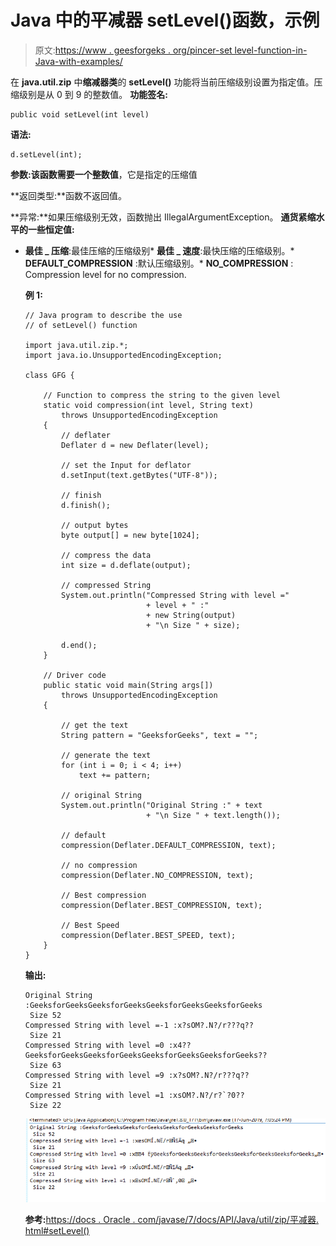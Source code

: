 # Java 中的平减器 setLevel()函数，示例

> 原文:[https://www . geesforgeks . org/pincer-set level-function-in-Java-with-examples/](https://www.geeksforgeeks.org/deflater-setlevel-function-in-java-with-examples/)

在 **java.util.zip** 中**缩减器类**的 **setLevel()** 功能将当前压缩级别设置为指定值。压缩级别是从 0 到 9 的整数值。
**功能签名:**

```
public void setLevel(int level)

```

**语法:**

```
d.setLevel(int);

```

**参数:**该函数需要一个**整数值**，它是指定的压缩值

**返回类型:**函数不返回值。

**异常:**如果压缩级别无效，函数抛出 IllegalArgumentException。
 **通货紧缩水平的一些恒定值:**

*   **最佳 _ 压缩**:最佳压缩的压缩级别*   **最佳 _ 速度**:最快压缩的压缩级别。*   **DEFAULT_COMPRESSION** :默认压缩级别。*   **NO_COMPRESSION** : Compression level for no compression.

    **例 1:**

    ```
    // Java program to describe the use
    // of setLevel() function

    import java.util.zip.*;
    import java.io.UnsupportedEncodingException;

    class GFG {

        // Function to compress the string to the given level
        static void compression(int level, String text)
            throws UnsupportedEncodingException
        {
            // deflater
            Deflater d = new Deflater(level);

            // set the Input for deflator
            d.setInput(text.getBytes("UTF-8"));

            // finish
            d.finish();

            // output bytes
            byte output[] = new byte[1024];

            // compress the data
            int size = d.deflate(output);

            // compressed String
            System.out.println("Compressed String with level ="
                               + level + " :"
                               + new String(output)
                               + "\n Size " + size);

            d.end();
        }

        // Driver code
        public static void main(String args[])
            throws UnsupportedEncodingException
        {

            // get the text
            String pattern = "GeeksforGeeks", text = "";

            // generate the text
            for (int i = 0; i < 4; i++)
                text += pattern;

            // original String
            System.out.println("Original String :" + text
                               + "\n Size " + text.length());

            // default
            compression(Deflater.DEFAULT_COMPRESSION, text);

            // no compression
            compression(Deflater.NO_COMPRESSION, text);

            // Best compression
            compression(Deflater.BEST_COMPRESSION, text);

            // Best Speed
            compression(Deflater.BEST_SPEED, text);
        }
    }
    ```

    **输出:**

    ```
    Original String :GeeksforGeeksGeeksforGeeksGeeksforGeeksGeeksforGeeks
     Size 52
    Compressed String with level =-1 :x?sOM?.N?/r???q??
     Size 21
    Compressed String with level =0 :x4??GeeksforGeeksGeeksforGeeksGeeksforGeeksGeeksforGeeks??
     Size 63
    Compressed String with level =9 :x?sOM?.N?/r???q??
     Size 21
    Compressed String with level =1 :xsOM?.N?/r?`?0??
     Size 22

    ```

    ![](img/9e8560916ce2a26d1f10acdf190ad37a.png)

    **参考:**[https://docs . Oracle . com/javase/7/docs/API/Java/util/zip/平减器. html#setLevel()](https://docs.oracle.com/javase/7/docs/api/java/util/zip/Deflater.html#needsInput())